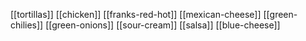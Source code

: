 
[[tortillas]]
[[chicken]]
[[franks-red-hot]]
[[mexican-cheese]]
[[green-chilies]]
[[green-onions]]
[[sour-cream]]
[[salsa]]
[[blue-cheese]]
